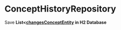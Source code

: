 # ConceptHistoryRepository

Save **List&lt;[**changesConceptEntity**](changesConceptEntity.md) in H2 Database**
